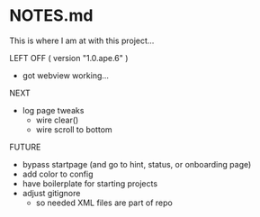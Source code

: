 # NOTES.md

This is where I am at with this project...

LEFT OFF ( version "1.0.ape.6" )
* got webview working... 

NEXT
* log page tweaks
    + wire clear()
    + wire scroll to bottom

FUTURE
* bypass startpage (and go to hint, status, or onboarding page)
* add color to config
* have boilerplate for starting projects
* adjust gitignore
    + so needed XML files are part of repo